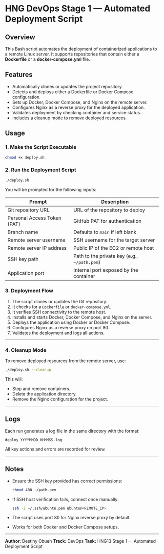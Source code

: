 # HNG DevOps Stage 1 — Automated Deployment Script

## Overview

This Bash script automates the deployment of containerized applications to a remote Linux server.
It supports repositories that contain either a **Dockerfile** or a **docker-compose.yml** file.

## Features

* Automatically clones or updates the project repository.
* Detects and deploys either a Dockerfile or Docker Compose configuration.
* Sets up Docker, Docker Compose, and Nginx on the remote server.
* Configures Nginx as a reverse proxy for the deployed application.
* Validates deployment by checking container and service status.
* Includes a cleanup mode to remove deployed resources.

## Usage

### 1. Make the Script Executable

```bash
chmod +x deploy.sh
```

### 2. Run the Deployment Script

```bash
./deploy.sh
```

You will be prompted for the following inputs:

| Prompt                      | Description                                         |
| --------------------------- | --------------------------------------------------- |
| Git repository URL          | URL of the repository to deploy                     |
| Personal Access Token (PAT) | GitHub PAT for authentication                       |
| Branch name                 | Defaults to `main` if left blank                    |
| Remote server username      | SSH username for the target server                  |
| Remote server IP address    | Public IP of the EC2 or remote host                 |
| SSH key path                | Path to the private key (e.g., `~/path.pem`) |
| Application port            | Internal port exposed by the container              |


### 3. Deployment Flow

1. The script clones or updates the Git repository.
2. It checks for a `Dockerfile` or `docker-compose.yml`.
3. It verifies SSH connectivity to the remote host.
4. Installs and starts Docker, Docker Compose, and Nginx on the server.
5. Deploys the application using Docker or Docker Compose.
6. Configures Nginx as a reverse proxy on port 80.
7. Validates the deployment and logs all actions.

---

### 4. Cleanup Mode

To remove deployed resources from the remote server, use:

```bash
./deploy.sh --cleanup
```

This will:

* Stop and remove containers.
* Delete the application directory.
* Remove the Nginx configuration for the project.

---

## Logs

Each run generates a log file in the same directory with the format:

```
deploy_YYYYMMDD_HHMMSS.log
```

All key actions and errors are recorded for review.

---

## Notes

* Ensure the SSH key provided has correct permissions:

  ```bash
  chmod 400 ~/path.pem
  ```
* If SSH host verification fails, connect once manually:

  ```bash
  ssh -i ~/.ssh/ubuntu.pem ubuntu@<REMOTE_IP>
  ```
* The script uses port 80 for Nginx reverse proxy by default.
* Works for both Docker and Docker Compose setups.

---

**Author:** Destiny Obueh
**Track:** DevOps
**Task:** HNG13 Stage 1 — Automated Deployment Script

